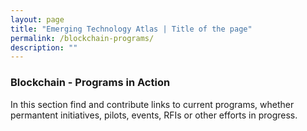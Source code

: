 ```yaml
---
layout: page
title: "Emerging Technology Atlas | Title of the page"
permalink: /blockchain-programs/
description: ""
---
```


### Blockchain - Programs in Action

<p> In this section find and contribute links to current programs, whether permantent initiatives, pilots, events, RFIs or other efforts in progress.</p>
